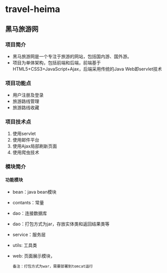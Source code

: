 # travel-heima
## 黑马旅游网



### 项目简介

- 黑马旅游网是一个专注于旅游的网站，包括国内游、国外游。
- 项目为单体架构，包括前端和后端，前端基于HTML5+CSS3+JavaScript+Ajax，后端采用传统的Java Web即servlet技术

### 项目功能点

- 用户注册及登录
- 旅游路线管理
- 旅游路线收藏

### 项目技术点

1. 使用servlet
2. 使用邮件平台
3. 使用Ajax局部刷新页面
4. 使用爬虫技术

### 模块简介

#### 功能模块

- bean：java bean模块

- contants：常量

- dao：连接数据库

- dao：打包方式为jar，存放实体类和返回结果类等

- service：服务层

- utils: 工具类

- web: 页面展示模块，

  ~~~
  备注：打包方式为war，需要部署到tomcat运行
  ~~~

  ​